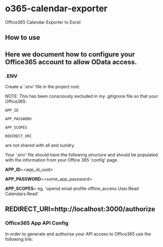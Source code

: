 # o365-calendar-exporter
Office365 Calendar Exporter to Excel

## How to use
Here we document how to configure your Office365 account to allow OData access.
---
### .ENV
Create a '.env' file in the project root.

  NOTE: This has been consciously excluded in my .gitignore file so that your Office365:

    APP_ID

    APP_PASSWORD

    APP_SCOPES

    REDIRECT_URI

  are not shared with all and sundry.


Your '.env' file should have the following structure and should be populated with the information from your Office 365 'config' page.

**APP_ID**=<app_id_uuid>

**APP_PASSWORD**=<some_app_password>

**APP_SCOPES**=<string of authorised scopes for the app id>   eg. 'openid email profile offline_access User.Read Calendars.Read'

**REDIRECT_URI**=http://localhost:3000/authorize
---
### Office365 App API Config
In order to generate and authorise your API access to Office365 use the following link:

